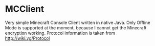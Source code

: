 # MCClient
Very simple Minecraft Console Client written in native Java. Only Offline Mode is supported at the moment, because I cannot get the Minecraft encryption working. 
Protocol information is taken from http://wiki.vg/Protocol
